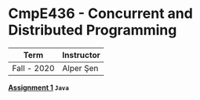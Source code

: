 # CmpE436 - Concurrent and Distributed Programming

Term | Instructor
-----| ----------
Fall - 2020 | Alper Şen 



**[Assignment 1](https://github.com/bekir96/BOUN_PROJECTS/tree/master/CMPE436/Assignment1) `Java`**


